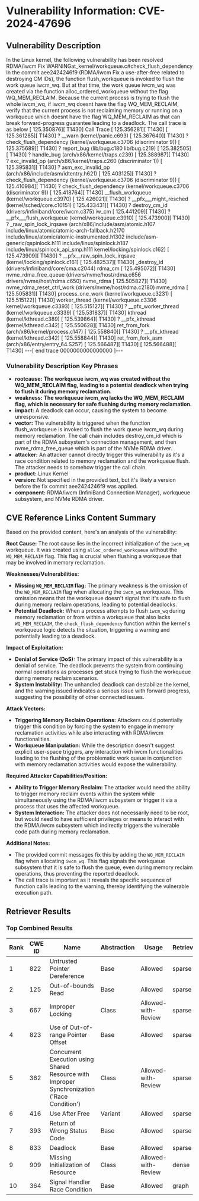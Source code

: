 # Vulnerability Information: CVE-2024-47696

## Vulnerability Description
In the Linux kernel, the following vulnerability has been resolved RDMA/iwcm Fix WARNINGat_kernel/workqueue.c#check_flush_dependency In the commit aee2424246f9 (RDMA/iwcm Fix a use-after-free related to destroying CM IDs), the function flush_workqueue is invoked to flush the work queue iwcm_wq. But at that time, the work queue iwcm_wq was created via the function alloc_ordered_workqueue without the flag WQ_MEM_RECLAIM. Because the current process is trying to flush the whole iwcm_wq, if iwcm_wq doesnt have the flag WQ_MEM_RECLAIM, verify that the current process is not reclaiming memory or running on a workqueue which doesnt have the flag WQ_MEM_RECLAIM as that can break forward-progress guarantee leading to a deadlock. The call trace is as below [ 125.350876][ T1430] Call Trace [ 125.356281][ T1430] [ 125.361285][ T1430] ? __warn (kernel/panic.c693) [ 125.367640][ T1430] ? check_flush_dependency (kernel/workqueue.c3706 (discriminator 9)) [ 125.375689][ T1430] ? report_bug (lib/bug.c180 lib/bug.c219) [ 125.382505][ T1430] ? handle_bug (arch/x86/kernel/traps.c239) [ 125.388987][ T1430] ? exc_invalid_op (arch/x86/kernel/traps.c260 (discriminator 1)) [ 125.395831][ T1430] ? asm_exc_invalid_op (arch/x86/include/asm/idtentry.h621) [ 125.403125][ T1430] ? check_flush_dependency (kernel/workqueue.c3706 (discriminator 9)) [ 125.410984][ T1430] ? check_flush_dependency (kernel/workqueue.c3706 (discriminator 9)) [ 125.418764][ T1430] __flush_workqueue (kernel/workqueue.c3970) [ 125.426021][ T1430] ? __pfx___might_resched (kernel/sched/core.c10151) [ 125.433431][ T1430] ? destroy_cm_id (drivers/infiniband/core/iwcm.c375) iw_cm [ 125.441209][ T1430] ? __pfx___flush_workqueue (kernel/workqueue.c3910) [ 125.473900][ T1430] ? _raw_spin_lock_irqsave (arch/x86/include/asm/atomic.h107 include/linux/atomic/atomic-arch-fallback.h2170 include/linux/atomic/atomic-instrumented.h1302 include/asm-generic/qspinlock.h111 include/linux/spinlock.h187 include/linux/spinlock_api_smp.h111 kernel/locking/spinlock.c162) [ 125.473909][ T1430] ? __pfx__raw_spin_lock_irqsave (kernel/locking/spinlock.c161) [ 125.482537][ T1430] _destroy_id (drivers/infiniband/core/cma.c2044) rdma_cm [ 125.495072][ T1430] nvme_rdma_free_queue (drivers/nvme/host/rdma.c656 drivers/nvme/host/rdma.c650) nvme_rdma [ 125.505827][ T1430] nvme_rdma_reset_ctrl_work (drivers/nvme/host/rdma.c2180) nvme_rdma [ 125.505831][ T1430] process_one_work (kernel/workqueue.c3231) [ 125.515122][ T1430] worker_thread (kernel/workqueue.c3306 kernel/workqueue.c3393) [ 125.515127][ T1430] ? __pfx_worker_thread (kernel/workqueue.c3339) [ 125.531837][ T1430] kthread (kernel/kthread.c389) [ 125.539864][ T1430] ? __pfx_kthread (kernel/kthread.c342) [ 125.550628][ T1430] ret_from_fork (arch/x86/kernel/process.c147) [ 125.558840][ T1430] ? __pfx_kthread (kernel/kthread.c342) [ 125.558844][ T1430] ret_from_fork_asm (arch/x86/entry/entry_64.S257) [ 125.566487][ T1430] [ 125.566488][ T1430] ---[ end trace 0000000000000000 ]---

### Vulnerability Description Key Phrases
- **rootcause:** **The workqueue iwcm_wq was created without the WQ_MEM_RECLAIM flag, leading to a potential deadlock when trying to flush it during memory reclamation.**
- **weakness:** **The workqueue iwcm_wq lacks the WQ_MEM_RECLAIM flag, which is necessary for safe flushing during memory reclamation.**
- **impact:** A deadlock can occur, causing the system to become unresponsive.
- **vector:** The vulnerability is triggered when the function flush_workqueue is invoked to flush the work queue iwcm_wq during memory reclamation. The call chain includes destroy_cm_id which is part of the RDMA subsystem's connection management, and then nvme_rdma_free_queue which is part of the NVMe RDMA driver.
- **attacker:** An attacker cannot directly trigger this vulnerability as it's a race condition related to memory reclamation and the workqueue flush. The attacker needs to somehow trigger the call chain.
- **product:** Linux Kernel
- **version:** Not specified in the provided text, but it's likely a version before the fix commit aee2424246f9 was applied.
- **component:** RDMA/iwcm (InfiniBand Connection Manager), workqueue subsystem, and NVMe RDMA driver.

## CVE Reference Links Content Summary
Based on the provided content, here's an analysis of the vulnerability:

**Root Cause:**
The root cause lies in the incorrect initialization of the `iwcm_wq` workqueue. It was created using `alloc_ordered_workqueue` without the `WQ_MEM_RECLAIM` flag. This flag is crucial when flushing a workqueue that may be involved in memory reclamation.

**Weaknesses/Vulnerabilities:**
- **Missing `WQ_MEM_RECLAIM` flag:** The primary weakness is the omission of the `WQ_MEM_RECLAIM` flag when allocating the `iwcm_wq` workqueue. This omission means that the workqueue doesn't signal that it's safe to flush during memory reclaim operations, leading to potential deadlocks.
- **Potential Deadlock:** When a process attempts to flush `iwcm_wq` during memory reclamation or from within a workqueue that also lacks `WQ_MEM_RECLAIM`, the `check_flush_dependency` function within the kernel's workqueue logic detects the situation, triggering a warning and potentially leading to a deadlock.

**Impact of Exploitation:**
- **Denial of Service (DoS):** The primary impact of this vulnerability is a denial of service. The deadlock prevents the system from continuing normal operations as processes get stuck trying to flush the workqueue during memory reclaim scenarios.
- **System Instability:** The unhandled deadlock can destabilize the kernel, and the warning issued indicates a serious issue with forward progress, suggesting the possibility of other connected issues.

**Attack Vectors:**
- **Triggering Memory Reclaim Operations:** Attackers could potentially trigger this condition by forcing the system to engage in memory reclamation activities while also interacting with RDMA/iwcm functionalities.
- **Workqueue Manipulation:** While the description doesn't suggest explicit user-space triggers, any interaction with iwcm functionalities leading to the flushing of the problematic work queue in conjunction with memory reclamation activities would expose the vulnerability.

**Required Attacker Capabilities/Position:**
- **Ability to Trigger Memory Reclaim:** The attacker would need the ability to trigger memory reclaim events within the system while simultaneously using the RDMA/iwcm subsystem or trigger it via a process that uses the affected workqueue.
- **System Interaction:** The attacker does not necessarily need to be root, but would need to have sufficient privileges or means to interact with the RDMA/iwcm subsystem which indirectly triggers the vulnerable code path during memory reclamation.

**Additional Notes:**
- The provided commit messages fix this by adding the `WQ_MEM_RECLAIM` flag when allocating `iwcm_wq`. This flag signals the workqueue subsystem that it is safe to flush the queue, even during memory reclaim operations, thus preventing the reported deadlock.
- The call trace is important as it reveals the specific sequence of function calls leading to the warning, thereby identifying the vulnerable execution path.

## Retriever Results

### Top Combined Results

| Rank | CWE ID | Name | Abstraction | Usage  | Retrievers | Individual Scores |
|------|--------|------|-------------|-------|------------|-------------------|
| 1 | 822 | Untrusted Pointer Dereference | Base | Allowed | sparse | 1.240 |
| 2 | 125 | Out-of-bounds Read | Base | Allowed | sparse | 1.237 |
| 3 | 667 | Improper Locking | Class | Allowed-with-Review | sparse | 1.081 |
| 4 | 823 | Use of Out-of-range Pointer Offset | Base | Allowed | sparse | 1.060 |
| 5 | 362 | Concurrent Execution using Shared Resource with Improper Synchronization ('Race Condition') | Class | Allowed-with-Review | sparse | 1.014 |
| 6 | 416 | Use After Free | Variant | Allowed | sparse | 0.980 |
| 7 | 393 | Return of Wrong Status Code | Base | Allowed | sparse | 0.980 |
| 8 | 833 | Deadlock | Base | Allowed | sparse | 0.975 |
| 9 | 909 | Missing Initialization of Resource | Class | Allowed-with-Review | dense | 0.583 |
| 10 | 364 | Signal Handler Race Condition | Base | Allowed | graph | 0.002 |

